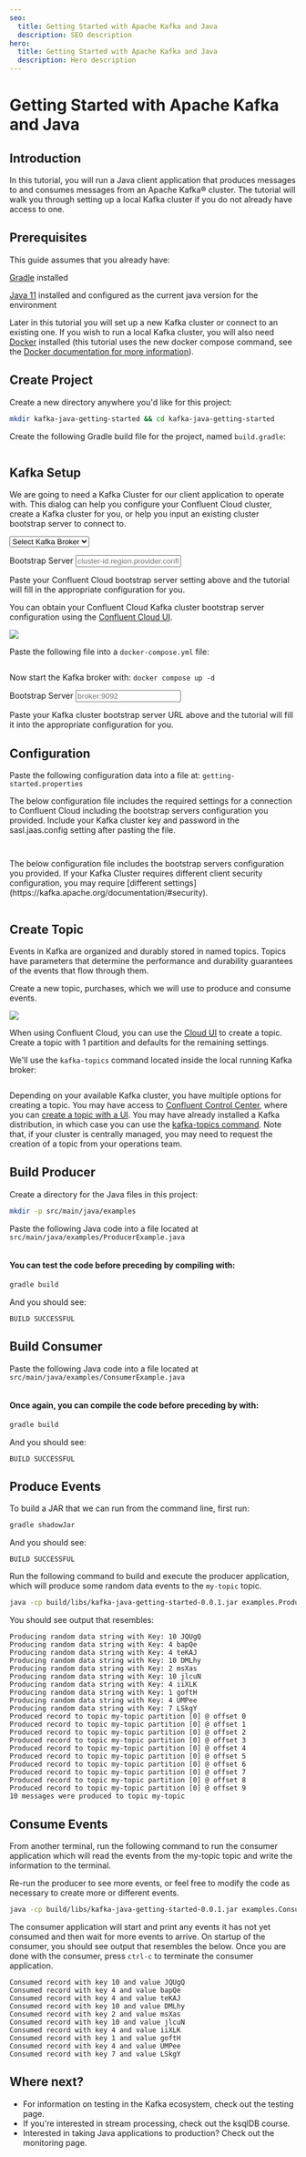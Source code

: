 ```yaml
---
seo:
  title: Getting Started with Apache Kafka and Java
  description: SEO description
hero:
  title: Getting Started with Apache Kafka and Java
  description: Hero description
---
```


# Getting Started with Apache Kafka and Java

## Introduction

In this tutorial, you will run a Java client application that produces
messages to and consumes messages from an Apache Kafka® cluster. The
tutorial will walk you through setting up a local Kafka cluster if you
do not already have access to one.

## Prerequisites

This guide assumes that you already have:

[Gradle](https://gradle.org/install/) installed

[Java 11](https://www.oracle.com/java/technologies/javase-downloads.html)
installed and configured as the current java version for the environment

Later in this tutorial you will set up a new Kafka cluster or connect
to an existing one. If you wish to run a local Kafka cluster, you will
also need [Docker](https://docs.docker.com/get-docker/) installed
(this tutorial uses the new docker compose command, see the [Docker
documentation for more
information](https://docs.docker.com/compose/cli-command/#new-docker-compose-command)).

## Create Project

Create a new directory anywhere you'd like for this project:

```sh
mkdir kafka-java-getting-started && cd kafka-java-getting-started
```

Create the following Gradle build file for the project, named
`build.gradle`:

```gradle file=build.gradle
```

## Kafka Setup

We are going to need a Kafka Cluster for our client application to
operate with. This dialog can help you configure your Confluent Cloud
cluster, create a Kafka cluster for you, or help you input an existing
cluster bootstrap server to connect to.

<p>
  <div class="select-wrapper">
    <select data-context="true" name="kafka.broker">
      <option value="">Select Kafka Broker</option>
      <option value="cloud">Confluent Cloud</option>
      <option value="local">Local</option>
      <option value="other">Other</option>
    </select>
  </div>
</p>

<section data-context-key="kafka.broker" data-context-value="cloud">

<p>
  <label for="kafka-broker-server">Bootstrap Server</label>
  <input id="kafka-broker-server" data-context="true" name="kafka.broker.server" placeholder="cluster-id.region.provider.confluent.cloiud:9092" />
</p>

Paste your Confluent Cloud bootstrap server setting above and the
tutorial will fill in the appropriate configuration for
you.

You can obtain your Confluent Cloud Kafka cluster bootstrap server
configuration using the [Confluent Cloud UI](https://confluent.cloud/).

![](../media/cc-cluster-settings.png)

</section>

<section data-context-key="kafka.broker" data-context-value="local">
  
Paste the following file into a `docker-compose.yml` file:

```yaml file=../docker-compose.yml
```

Now start the Kafka broker with: `docker compose up -d`

</section>

<section data-context-key="kafka.broker" data-context-value="other">
  
<p>
  <label for="kafka-broker-server">Bootstrap Server</label>
  <input id="kafka-broker-server" data-context="true" name="kafka.broker.server" placeholder="broker:9092" />
</p>

Paste your Kafka cluster bootstrap server URL above and the tutorial will
fill it into the appropriate configuration for you.

</section>

## Configuration

Paste the following configuration data into a file at:
`getting-started.properties`

<section data-context-key="kafka.broker" data-context-value="cloud">

The below configuration file includes the required settings for a
connection to Confluent Cloud including the bootstrap servers
configuration you provided. Include your Kafka cluster key and password
in the sasl.jaas.config setting after pasting the file.

```java file=getting-started-cloud.properties
```
</section>

<section data-context-key="kafka.broker" data-context-value="local">

```java file=getting-started-local.properties
```
</section>


<section data-context-key="kafka.broker" data-context-value="other">
The below configuration file includes the bootstrap servers
configuration you provided. If your Kafka Cluster requires different
client security configuration, you may require [different
settings](https://kafka.apache.org/documentation/#security).

```java file=getting-started-other.properties
```
</section>

## Create Topic

Events in Kafka are organized and durably stored in named topics. Topics
have parameters that determine the performance and durability guarantees
of the events that flow through them.

Create a new topic, purchases, which we will use to produce and consume
events.

<section data-context-key="kafka.broker" data-context-value="cloud">

![](../media/cc-create-topic.png)

When using Confluent Cloud, you can use the [Cloud
UI](https://confluent.cloud/) to create a topic. Create a topic
with 1 partition and defaults for the remaining settings.

</section>

<section data-context-key="kafka.broker" data-context-value="local">

We'll use the `kafka-topics` command located inside the local running
Kafka broker:

```sh file=../create-topic.sh
```
</section>

<section data-context-key="kafka.broker" data-context-value="other">

Depending on your available Kafka cluster, you have multiple options
for creating a topic. You may have access to [Confluent Control
Center](https://docs.confluent.io/platform/current/control-center/index.html),
where you can [create a topic with a
UI](https://docs.confluent.io/platform/current/control-center/topics/create.html). You
may have already installed a Kafka distribution, in which case you can
use the [kafka-topics command](https://kafka.apache.org/documentation/#basic_ops_add_topic).
Note that, if your cluster is centrally managed, you may need to
request the creation of a topic from your operations team.

</section>

## Build Producer

Create a directory for the Java files in this project:

```sh
mkdir -p src/main/java/examples
```

Paste the following Java code into a file located at `src/main/java/examples/ProducerExample.java`

```java file=src/main/java/examples/ProducerExample.java
```

#### You can test the code before preceding by compiling with:

```sh
gradle build
```
And you should see:

```
BUILD SUCCESSFUL
```

## Build Consumer

Paste the following Java code into a file located at `src/main/java/examples/ConsumerExample.java`

```java file=src/main/java/examples/ConsumerExample.java
```

#### Once again, you can compile the code before preceding by with:

```sh
gradle build
```

And you should see:

```
BUILD SUCCESSFUL
```

## Produce Events

To build a JAR that we can run from the command line, first run:

```sh
gradle shadowJar
```

And you should see:

```
BUILD SUCCESSFUL
```

Run the following command to build and execute the producer application,
which will produce some random data events to the `my-topic` topic.

```sh
java -cp build/libs/kafka-java-getting-started-0.0.1.jar examples.ProducerExample getting-started.properties my-topic
```

You should see output that resembles:

```
Producing random data string with Key: 10 JQUgQ
Producing random data string with Key: 4 bapQe
Producing random data string with Key: 4 teKAJ
Producing random data string with Key: 10 DMLhy
Producing random data string with Key: 2 msXas
Producing random data string with Key: 10 jlcuN
Producing random data string with Key: 4 iiXLK
Producing random data string with Key: 1 goftH
Producing random data string with Key: 4 UMPee
Producing random data string with Key: 7 LSkgY
Produced record to topic my-topic partition [0] @ offset 0
Produced record to topic my-topic partition [0] @ offset 1
Produced record to topic my-topic partition [0] @ offset 2
Produced record to topic my-topic partition [0] @ offset 3
Produced record to topic my-topic partition [0] @ offset 4
Produced record to topic my-topic partition [0] @ offset 5
Produced record to topic my-topic partition [0] @ offset 6
Produced record to topic my-topic partition [0] @ offset 7
Produced record to topic my-topic partition [0] @ offset 8
Produced record to topic my-topic partition [0] @ offset 9
10 messages were produced to topic my-topic
```

## Consume Events

From another terminal, run the following command to run the consumer
application which will read the events from the my-topic topic and write
the information to the terminal.

Re-run the producer to see more events, or feel free to modify the code
as necessary to create more or different events.

```sh
java -cp build/libs/kafka-java-getting-started-0.0.1.jar examples.ConsumerExample getting-started.properties my-topic
```

The consumer application will start and print any events it has not
yet consumed and then wait for more events to arrive. On startup of
the consumer, you should see output that resembles the below. Once you
are done with the consumer, press `ctrl-c` to terminate the consumer
application.

```
Consumed record with key 10 and value JQUgQ
Consumed record with key 4 and value bapQe
Consumed record with key 4 and value teKAJ
Consumed record with key 10 and value DMLhy
Consumed record with key 2 and value msXas
Consumed record with key 10 and value jlcuN
Consumed record with key 4 and value iiXLK
Consumed record with key 1 and value goftH
Consumed record with key 4 and value UMPee
Consumed record with key 7 and value LSkgY
```

## Where next?

- For information on testing in the Kafka ecosystem, check out the testing page.
- If you're interested in stream processing, check out the ksqlDB
  course.
- Interested in taking Java applications to production? Check out the monitoring page.
